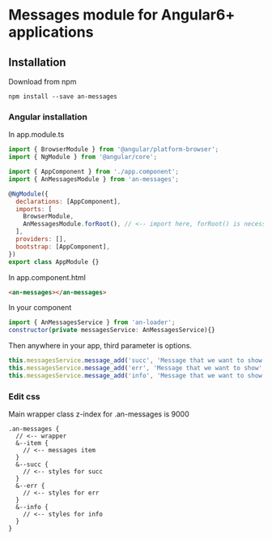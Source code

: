 # Messages module for Angular6+ applications

## Installation

Download from npm

```
npm install --save an-messages
```

### Angular installation

In app.module.ts

```javascript
import { BrowserModule } from '@angular/platform-browser';
import { NgModule } from '@angular/core';

import { AppComponent } from './app.component';
import { AnMessagesModule } from 'an-messages';

@NgModule({
  declarations: [AppComponent],
  imports: [
    BrowserModule,
    AnMessagesModule.forRoot(), // <-- import here, forRoot() is necessary
  ],
  providers: [],
  bootstrap: [AppComponent],
})
export class AppModule {}
```

In app.component.html

```html
<an-messages></an-messages>
```

In your component

```javascript
import { AnMessagesService } from 'an-loader';
constructor(private messagesService: AnMessagesService){}
```

Then anywhere in your app, third parameter is options.

```javascript
this.messagesService.message_add('succ', 'Message that we want to show', 3000);
this.messagesService.message_add('err', 'Message that we want to show', 3000);
this.messagesService.message_add('info', 'Message that we want to show');
```

### Edit css

Main wrapper class
z-index for .an-messages is 9000

```less
.an-messages {
  // <-- wrapper
  &--item {
    // <-- messages item
  }
  &--succ {
    // <-- styles for succ
  }
  &--err {
    // <-- styles for err
  }
  &--info {
    // <-- styles for info
  }
}
```
